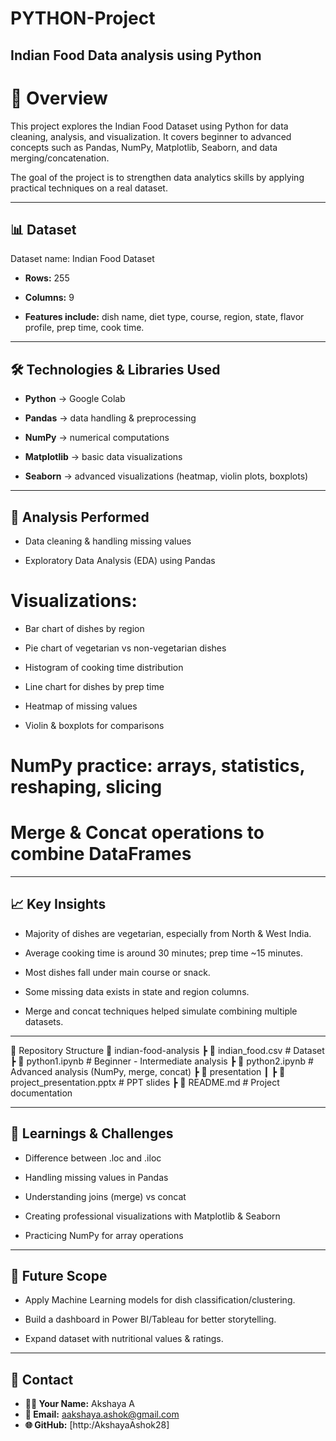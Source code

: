 # PYTHON-Project
Indian Food Data analysis using Python
-----


# 📌 Overview

This project explores the Indian Food Dataset using Python for data cleaning, analysis, and visualization.
It covers beginner to advanced concepts such as Pandas, NumPy, Matplotlib, Seaborn, and data merging/concatenation.

The goal of the project is to strengthen data analytics skills by applying practical techniques on a real dataset.

-----


## 📊 Dataset

Dataset name: Indian Food Dataset

- **Rows:** 255

- **Columns:** 9

- **Features include:** dish name, diet type, course, region, state, flavor profile, prep time, cook time.

-------


## 🛠️ Technologies & Libraries Used

- **Python** → Google Colab

- **Pandas** → data handling & preprocessing

- **NumPy** → numerical computations

- **Matplotlib** → basic data visualizations

- **Seaborn** → advanced visualizations (heatmap, violin plots, boxplots)

------


## 🔎 Analysis Performed

- Data cleaning & handling missing values

- Exploratory Data Analysis (EDA) using Pandas

# Visualizations:

- Bar chart of dishes by region

- Pie chart of vegetarian vs non-vegetarian dishes

- Histogram of cooking time distribution

- Line chart for dishes by prep time

- Heatmap of missing values

- Violin & boxplots for comparisons

# NumPy practice: arrays, statistics, reshaping, slicing

# Merge & Concat operations to combine DataFrames

---------


## 📈 Key Insights

- Majority of dishes are vegetarian, especially from North & West India.

- Average cooking time is around 30 minutes; prep time ~15 minutes.

- Most dishes fall under main course or snack.

- Some missing data exists in state and region columns.

- Merge and concat techniques helped simulate combining multiple datasets.

---------


📂 Repository Structure
📁 indian-food-analysis
 ┣ 📄 indian_food.csv              # Dataset
 ┣ 📄 python1.ipynb  # Beginner - Intermediate analysis
 ┣ 📄 python2.ipynb # Advanced analysis (NumPy, merge, concat)
 ┣ 📁 presentation
 ┃ ┣ 📄 project_presentation.pptx  # PPT slides
 ┣ 📄 README.md                    # Project documentation

 -----


## 🎯 Learnings & Challenges

- Difference between .loc and .iloc

- Handling missing values in Pandas

- Understanding joins (merge) vs concat

- Creating professional visualizations with Matplotlib & Seaborn

- Practicing NumPy for array operations

-------


## 📌 Future Scope

- Apply Machine Learning models for dish classification/clustering.

- Build a dashboard in Power BI/Tableau for better storytelling.

- Expand dataset with nutritional values & ratings.

--------


## 📧 Contact

- **👩‍💻 Your Name:** Akshaya A
- **📩 Email:** aakshaya.ashok@gmail.com
- **🌐 GitHub:** [http:/AkshayaAshok28]
